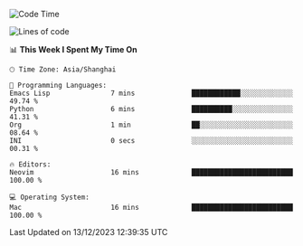 <!--START_SECTION:waka-->
![Code Time](http://img.shields.io/badge/Code%20Time-1%2C765%20hrs%2023%20mins-blue)

![Lines of code](https://img.shields.io/badge/From%20Hello%20World%20I%27ve%20Written-283.9%20thousand%20lines%20of%20code-blue)

📊 **This Week I Spent My Time On** 

```text
🕑︎ Time Zone: Asia/Shanghai

💬 Programming Languages: 
Emacs Lisp               7 mins              ████████████░░░░░░░░░░░░░   49.74 % 
Python                   6 mins              ██████████░░░░░░░░░░░░░░░   41.31 % 
Org                      1 min               ██░░░░░░░░░░░░░░░░░░░░░░░   08.64 % 
INI                      0 secs              ░░░░░░░░░░░░░░░░░░░░░░░░░   00.31 % 

🔥 Editors: 
Neovim                   16 mins             █████████████████████████   100.00 % 

💻 Operating System: 
Mac                      16 mins             █████████████████████████   100.00 % 
```


 Last Updated on 13/12/2023 12:39:35 UTC
<!--END_SECTION:waka-->
